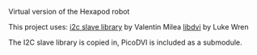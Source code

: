 Virtual version of the Hexapod robot

This project uses:
[i2c slave library](https://github.com/vmilea/pico_i2c_slave/) by Valentin Milea
[libdvi](https://github.com/Wren6991/PicoDVI) by Luke Wren

The I2C slave library is copied in, PicoDVI is included as a submodule.

